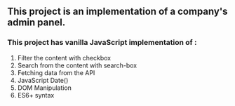## This project is an implementation of a company's admin panel.

### This project has vanilla JavaScript implementation of :

1. Filter the content with checkbox
2. Search from the content with search-box
3. Fetching data from the API
4. JavaScript Date()
5. DOM Manipulation
6. ES6+ syntax

